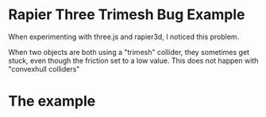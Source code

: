 
# Rapier Three Trimesh Bug Example

When experimenting with three.js and rapier3d, I noticed this problem.

When two objects are both using a "trimesh" collider, they sometimes get stuck, even though the friction set to a low value.
This does not happen with "convexhull colliders"

# The example



```js

```